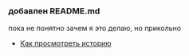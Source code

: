 ### добавлен README.md

пока не понятно зачем я это делаю, но прикольно
- [Как просмотреть историю](./log_help.md)
